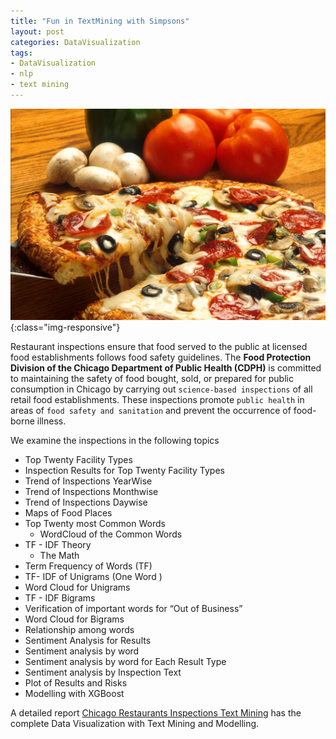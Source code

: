 ```yaml
---
title: "Fun in TextMining with Simpsons"
layout: post
categories: DataVisualization
tags:
- DataVisualization
- nlp
- text mining
---
```


![Chicago Restaurants Inspections Text Mining](/images/ChicagoInspections/ChicagoInspections.jpeg){:class="img-responsive"}

Restaurant inspections ensure that food served to the public at licensed food establishments follows food safety guidelines. The **Food Protection Division of the Chicago Department of Public Health (CDPH)** is committed to maintaining the safety of food bought, sold, or prepared for public consumption in Chicago by carrying out `science-based inspections` of all retail food establishments. These inspections promote `public health` in areas of `food safety and sanitation` and prevent the occurrence of food-borne illness.

We examine the inspections in the following topics

* Top Twenty Facility Types                                
* Inspection Results for Top Twenty Facility Types                     
* Trend of Inspections YearWise                         
* Trend of Inspections Monthwise                       
* Trend of Inspections Daywise                        
* Maps of Food Places                          
* Top Twenty most Common Words                
  - WordCloud of the Common Words                   
* TF - IDF Theory                          
  - The Math                        
* Term Frequency of Words (TF)                       
* TF- IDF of Unigrams (One Word )                 
* Word Cloud for Unigrams                       
* TF - IDF Bigrams                             
* Verification of important words for “Out of Business”                    
* Word Cloud for Bigrams                            
* Relationship among words                            
* Sentiment Analysis for Results                       
* Sentiment analysis by word                      
* Sentiment analysis by word for Each Result Type                         
* Sentiment analysis by Inspection Text                        
* Plot of Results and Risks                          
* Modelling with XGBoost                               


A detailed report [Chicago Restaurants Inspections Text Mining](https://www.kaggle.com/ambarish/chicagofoodinspections-textminingleafletsxgboost) has the complete Data Visualization with Text Mining and Modelling.                 

